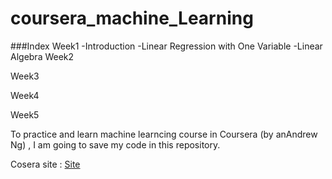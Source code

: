 # coursera_machine_Learning

###Index 
  Week1
    -Introduction
    -Linear Regression with One Variable
    -Linear Algebra
  Week2
    
  Week3
    
  Week4
    
  Week5
    
  
  
To practice and learn machine learncing course in Coursera (by anAndrew Ng) 
, I am going to save my code in this repository.


Cosera site : [Site](https://www.coursera.org/learn/machine-learning/home/info)
